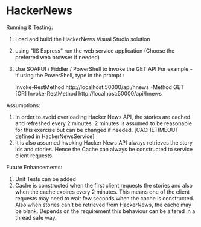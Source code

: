 # HackerNews

Running & Testing:

1. Load and build the HackerNews Visual Studio solution
2. using "IIS Express" run the web service application (Choose the preferred web browser if needed)
3. Use SOAPUI / Fiddler / PowerShell to invoke the GET API
   For example - if using the PowerShell, type in the prompt :

      Invoke-RestMethod http://localhost:50000/api/hnews -Method GET
 			[OR]
      Invoke-RestMethod http://localhost:50000/api/hnews


Assumptions:
1. In order to avoid overloading Hacker News API, the stories are cached and refreshed every 2 minutes. 
   2 minutes is assumed to be reasonable for this exercise but can be changed if needed.
       [CACHETIMEOUT defined in HackerNewsService]
2. It is also assumed invoking Hacker News API always retrieves the story ids and stories. Hence the Cache can always
be constructed to service client requests. 


Future Enhancements:
1. Unit Tests can be added
2. Cache is constructed when the first client requests the stories and also when the cache expires every 2 minutes. This means one of the client requests may need to wait few seconds when the cache is constructed. 
Also when stories can't be retrieved from HackerNews, the cache may be blank. Depends on the requirement this behaviour can be altered in a thread safe way. 
